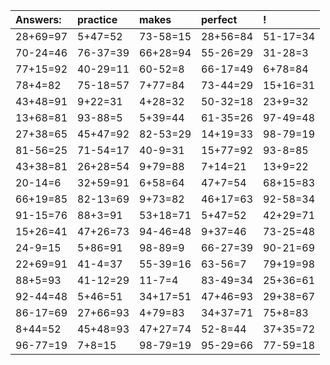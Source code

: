 | Answers: | practice | makes | perfect | ! |
| :--- | :--- | :--- | :--- | :--- |
| 28+69=97 | 5+47=52 | 73-58=15 | 28+56=84 | 51-17=34 | 
| 70-24=46 | 76-37=39 | 66+28=94 | 55-26=29 | 31-28=3 | 
| 77+15=92 | 40-29=11 | 60-52=8 | 66-17=49 | 6+78=84 | 
| 78+4=82 | 75-18=57 | 7+77=84 | 73-44=29 | 15+16=31 | 
| 43+48=91 | 9+22=31 | 4+28=32 | 50-32=18 | 23+9=32 | 
| 13+68=81 | 93-88=5 | 5+39=44 | 61-35=26 | 97-49=48 | 
| 27+38=65 | 45+47=92 | 82-53=29 | 14+19=33 | 98-79=19 | 
| 81-56=25 | 71-54=17 | 40-9=31 | 15+77=92 | 93-8=85 | 
| 43+38=81 | 26+28=54 | 9+79=88 | 7+14=21 | 13+9=22 | 
| 20-14=6 | 32+59=91 | 6+58=64 | 47+7=54 | 68+15=83 | 
| 66+19=85 | 82-13=69 | 9+73=82 | 46+17=63 | 92-58=34 | 
| 91-15=76 | 88+3=91 | 53+18=71 | 5+47=52 | 42+29=71 | 
| 15+26=41 | 47+26=73 | 94-46=48 | 9+37=46 | 73-25=48 | 
| 24-9=15 | 5+86=91 | 98-89=9 | 66-27=39 | 90-21=69 | 
| 22+69=91 | 41-4=37 | 55-39=16 | 63-56=7 | 79+19=98 | 
| 88+5=93 | 41-12=29 | 11-7=4 | 83-49=34 | 25+36=61 | 
| 92-44=48 | 5+46=51 | 34+17=51 | 47+46=93 | 29+38=67 | 
| 86-17=69 | 27+66=93 | 4+79=83 | 34+37=71 | 75+8=83 | 
| 8+44=52 | 45+48=93 | 47+27=74 | 52-8=44 | 37+35=72 | 
| 96-77=19 | 7+8=15 | 98-79=19 | 95-29=66 | 77-59=18 | 
